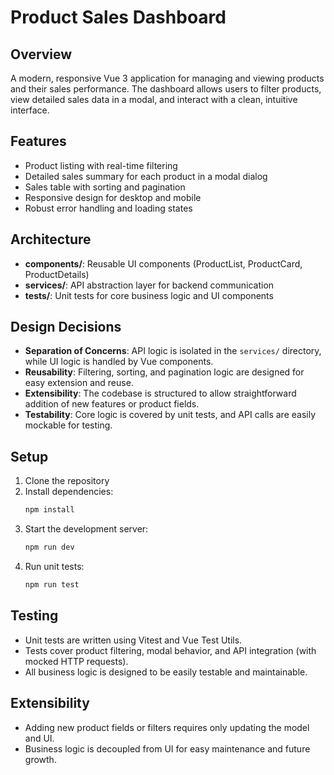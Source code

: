 # Product Sales Dashboard

## Overview

A modern, responsive Vue 3 application for managing and viewing products and their sales performance. The dashboard allows users to filter products, view detailed sales data in a modal, and interact with a clean, intuitive interface.

## Features

- Product listing with real-time filtering
- Detailed sales summary for each product in a modal dialog
- Sales table with sorting and pagination
- Responsive design for desktop and mobile
- Robust error handling and loading states

## Architecture

- **components/**: Reusable UI components (ProductList, ProductCard, ProductDetails)
- **services/**: API abstraction layer for backend communication
- **tests/**: Unit tests for core business logic and UI components

## Design Decisions

- **Separation of Concerns**: API logic is isolated in the `services/` directory, while UI logic is handled by Vue components.
- **Reusability**: Filtering, sorting, and pagination logic are designed for easy extension and reuse.
- **Extensibility**: The codebase is structured to allow straightforward addition of new features or product fields.
- **Testability**: Core logic is covered by unit tests, and API calls are easily mockable for testing.

## Setup

1. Clone the repository
2. Install dependencies:
   ```bash
   npm install
3. Start the development server:
   ```bash
   npm run dev
4. Run unit tests:
   ```bash
   npm run test

## Testing
- Unit tests are written using Vitest and Vue Test Utils.
- Tests cover product filtering, modal behavior, and API integration (with mocked HTTP requests).
- All business logic is designed to be easily testable and maintainable.
## Extensibility
- Adding new product fields or filters requires only updating the model and UI.
- Business logic is decoupled from UI for easy maintenance and future growth.
